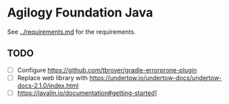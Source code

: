 # Agilogy Foundation Java

See [../requirements.md](../requirements.md) for the requirements.

## TODO

- [ ] Configure https://github.com/tbroyer/gradle-errorprone-plugin
- [ ] Replace web library with https://undertow.io/undertow-docs/undertow-docs-2.1.0/index.html
- [ ] https://javalin.io/documentation#getting-started]